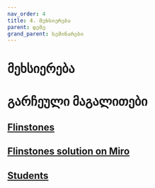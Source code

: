 ```yaml
---
nav_order: 4
title: 4. მეხსიერება
parent: დემე
grand_parent: სემინარები
---
```


# მეხსიერება

# გარჩეული მაგალითები

## [Flinstones](https://github.com/freeuni-paradigms/2021/tree/master/Content/Seminars/Deme/S04_memory/flinstones)

## [Flinstones solution on Miro](https://miro.com/welcomeonboard/RHNuZ25ScnlpN0tZNW83VlRUVTM0Ykt4NzdCVjB6VWdSNjBuZmlJQ2tsY2hCVUhwVVFSTWk5dXVLY2xQejZwVXwzMDc0NDU3MzU1MDQ5ODA3OTU2?invite_link_id=350319218898)

## [Students](https://github.com/freeuni-paradigms/2021/tree/master/Content/Seminars/Deme/S04_memory/students)

